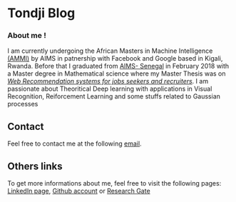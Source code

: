 # Tondji Blog

### About me !


I am currently undergoing the African Masters in Machine Intelligence [(AMMI)](http://aims-ammi.com/) by AIMS in patnership with Facebook and Google based in Kigali, Rwanda.
Before that I graduated from [AIMS- Senegal](www.aims-senegal.org/) in February 2018 with a Master degree in Mathematical science where my Master Thesis was on [*Web Recommendation systems for jobs seekers and recruiters*](https://scholar.google.com/citations?user=NEBFZl8AAAAJ&hl=en).
I am passionate about Theoritical Deep learning with applications in Visual Recognition, Reiforcement Learning and some stuffs related to Gaussian processes

## Contact
Feel free to contact me at the following [email](tngoupeyou@aimsammi.org).

## Others links 
To get more informations about me, feel free to visit the following pages: [LinkedIn page](www.linkedin.com/in/lionel-ngoupeyou-tondji-057a25128), [Github account](github/tondji) or [Research Gate](www.researchgate.net/profile/Lionel_Ngoupeyou_Tondji)
